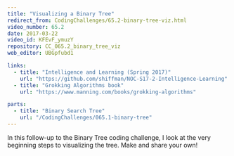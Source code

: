 ```yaml
---
title: "Visualizing a Binary Tree"
redirect_from: CodingChallenges/65.2-binary-tree-viz.html
video_number: 65.2
date: 2017-03-22
video_id: KFEvF_ymuzY
repository: CC_065.2_binary_tree_viz
web_editor: UBGpfubd1

links:
  - title: "Intelligence and Learning (Spring 2017)"
    url: "https://github.com/shiffman/NOC-S17-2-Intelligence-Learning"
  - title: "Grokking Algorithms book"
    url: "https://www.manning.com/books/grokking-algorithms"

parts:
  - title: "Binary Search Tree"
    url: "/CodingChallenges/065.1-binary-tree"
---
```


In this follow-up to the Binary Tree coding challenge, I look at the very beginning steps to visualizing the tree. Make and share your own!
